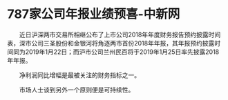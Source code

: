 # 787家公司年报业绩预喜-中新网

　　近日沪深两市交易所相继公布了上市公司2018年年度财务报告预约披露时间表，深市公司三圣股份和金银河将角逐两市首份2018年年报，其年报预约披露时间同为2019年1月22日；而沪市公司兰州民百将于2019年1月25日率先披露2018年年报。

　　净利润同比增幅是最被关注的财务指标之一。

　　市场人士谈到另外一个原则便是可持续性。
